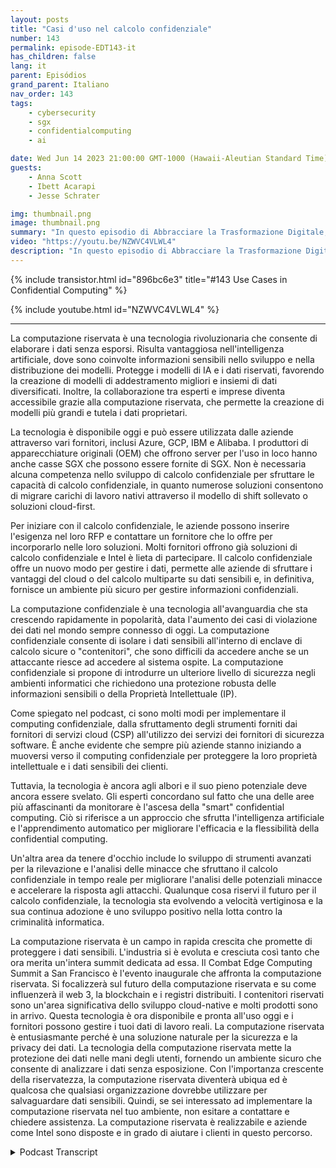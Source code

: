 ```yaml
---
layout: posts
title: "Casi d'uso nel calcolo confidenziale"
number: 143
permalink: episode-EDT143-it
has_children: false
lang: it
parent: Episódios
grand_parent: Italiano
nav_order: 143
tags:
    - cybersecurity
    - sgx
    - confidentialcomputing
    - ai

date: Wed Jun 14 2023 21:00:00 GMT-1000 (Hawaii-Aleutian Standard Time)
guests:
    - Anna Scott
    - Ibett Acarapi
    - Jesse Schrater

img: thumbnail.png
image: thumbnail.png
summary: "In questo episodio di Abbracciare la Trasformazione Digitale, la dottoressa Anna Scott continua la sua conversazione con Ibett Acarapi e Jesse Schrater riguardo al Calcolo Confidenziale e ai suoi utilizzi nell'Intelligenza Artificiale e nello sviluppo software."
video: "https://youtu.be/NZWVC4VLWL4"
description: "In questo episodio di Abbracciare la Trasformazione Digitale, la dottoressa Anna Scott continua la sua conversazione con Ibett Acarapi e Jesse Schrater riguardo al Calcolo Confidenziale e ai suoi utilizzi nell'Intelligenza Artificiale e nello sviluppo software."
---
```


<div>
{% include transistor.html id="896bc6e3" title="#143 Use Cases in Confidential Computing" %}

{% include youtube.html id="NZWVC4VLWL4" %}
</div>

---

La computazione riservata è una tecnologia rivoluzionaria che consente di elaborare i dati senza esporsi. Risulta vantaggiosa nell'intelligenza artificiale, dove sono coinvolte informazioni sensibili nello sviluppo e nella distribuzione dei modelli. Protegge i modelli di IA e i dati riservati, favorendo la creazione di modelli di addestramento migliori e insiemi di dati diversificati. Inoltre, la collaborazione tra esperti e imprese diventa accessibile grazie alla computazione riservata, che permette la creazione di modelli più grandi e tutela i dati proprietari.

La tecnologia è disponibile oggi e può essere utilizzata dalle aziende attraverso vari fornitori, inclusi Azure, GCP, IBM e Alibaba. I produttori di apparecchiature originali (OEM) che offrono server per l'uso in loco hanno anche casse SGX che possono essere fornite di SGX. Non è necessaria alcuna competenza nello sviluppo di calcolo confidenziale per sfruttare le capacità di calcolo confidenziale, in quanto numerose soluzioni consentono di migrare carichi di lavoro nativi attraverso il modello di shift sollevato o soluzioni cloud-first.

Per iniziare con il calcolo confidenziale, le aziende possono inserire l'esigenza nel loro RFP e contattare un fornitore che lo offre per incorporarlo nelle loro soluzioni. Molti fornitori offrono già soluzioni di calcolo confidenziale e Intel è lieta di partecipare. Il calcolo confidenziale offre un nuovo modo per gestire i dati, permette alle aziende di sfruttare i vantaggi del cloud o del calcolo multiparte su dati sensibili e, in definitiva, fornisce un ambiente più sicuro per gestire informazioni confidenziali.

La computazione confidenziale è una tecnologia all'avanguardia che sta crescendo rapidamente in popolarità, data l'aumento dei casi di violazione dei dati nel mondo sempre connesso di oggi. La computazione confidenziale consente di isolare i dati sensibili all'interno di enclave di calcolo sicure o "contenitori", che sono difficili da accedere anche se un attaccante riesce ad accedere al sistema ospite. La computazione confidenziale si propone di introdurre un ulteriore livello di sicurezza negli ambienti informatici che richiedono una protezione robusta delle informazioni sensibili o della Proprietà Intellettuale (IP).

Come spiegato nel podcast, ci sono molti modi per implementare il computing confidenziale, dalla sfruttamento degli strumenti forniti dai fornitori di servizi cloud (CSP) all'utilizzo dei servizi dei fornitori di sicurezza software. È anche evidente che sempre più aziende stanno iniziando a muoversi verso il computing confidenziale per proteggere la loro proprietà intellettuale e i dati sensibili dei clienti.

Tuttavia, la tecnologia è ancora agli albori e il suo pieno potenziale deve ancora essere svelato. Gli esperti concordano sul fatto che una delle aree più affascinanti da monitorare è l'ascesa della "smart" confidential computing. Ciò si riferisce a un approccio che sfrutta l'intelligenza artificiale e l'apprendimento automatico per migliorare l'efficacia e la flessibilità della confidential computing.

Un'altra area da tenere d'occhio include lo sviluppo di strumenti avanzati per la rilevazione e l'analisi delle minacce che sfruttano il calcolo confidenziale in tempo reale per migliorare l'analisi delle potenziali minacce e accelerare la risposta agli attacchi. Qualunque cosa riservi il futuro per il calcolo confidenziale, la tecnologia sta evolvendo a velocità vertiginosa e la sua continua adozione è uno sviluppo positivo nella lotta contro la criminalità informatica.

La computazione riservata è un campo in rapida crescita che promette di proteggere i dati sensibili. L'industria si è evoluta e cresciuta così tanto che ora merita un'intera summit dedicata ad essa. Il Combat Edge Computing Summit a San Francisco è l'evento inaugurale che affronta la computazione riservata. Si focalizzerà sul futuro della computazione riservata e su come influenzerà il web 3, la blockchain e i registri distribuiti. I contenitori riservati sono un'area significativa dello sviluppo cloud-native e molti prodotti sono in arrivo. Questa tecnologia è ora disponibile e pronta all'uso oggi e i fornitori possono gestire i tuoi dati di lavoro reali. La computazione riservata è entusiasmante perché è una soluzione naturale per la sicurezza e la privacy dei dati. La tecnologia della computazione riservata mette la protezione dei dati nelle mani degli utenti, fornendo un ambiente sicuro che consente di analizzare i dati senza esposizione. Con l'importanza crescente della riservatezza, la computazione riservata diventerà ubiqua ed è qualcosa che qualsiasi organizzazione dovrebbe utilizzare per salvaguardare dati sensibili. Quindi, se sei interessato ad implementare la computazione riservata nel tuo ambiente, non esitare a contattare e chiedere assistenza. La computazione riservata è realizzabile e aziende come Intel sono disposte e in grado di aiutare i clienti in questo percorso.



<details>
<summary> Podcast Transcript </summary>

<p></p>

</details>

